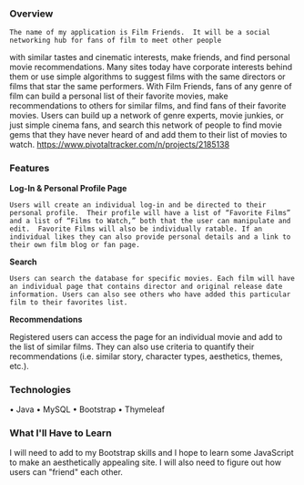 ### Overview

	The name of my application is Film Friends.  It will be a social networking hub for fans of film to meet other people 
with similar tastes and cinematic interests, make friends, and find personal movie recommendations.  Many sites today have 
corporate interests behind them or use simple algorithms to suggest films with the same directors or films that star the same 
performers.
	With Film Friends, fans of any genre of film can build a personal list of their favorite movies, make recommendations 
to others for similar films, and find fans of their favorite movies.  Users can build up a network of genre experts, movie junkies, 
or just simple cinema fans, and search this network of people to find movie gems that they have never heard of and add them to their 
list of movies to watch.
    https://www.pivotaltracker.com/n/projects/2185138

### Features

**Log-In & Personal Profile Page**

	Users will create an individual log-in and be directed to their personal profile.  Their profile will have a list of “Favorite Films” and a list of “Films to Watch,” both that the user can manipulate and edit.  Favorite Films will also be individually ratable. If an individual likes they can also provide personal details and a link to their own film blog or fan page.

**Search**

	Users can search the database for specific movies. Each film will have an individual page that contains director and original release date information. Users can also see others who have added this particular film to their favorites list.

**Recommendations**

Registered users can access the page for an individual movie and add to the list of similar films.  They can also use criteria to quantify their recommendations (i.e. similar story, character types, aesthetics, themes, etc.).

### Technologies

•	Java
•	MySQL
•	Bootstrap
•	Thymeleaf


### What I'll Have to Learn

I will need to add to my Bootstrap skills and I hope to learn some JavaScript to make an aesthetically appealing site.
I will also need to figure out how users can "friend" each other.
